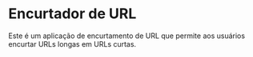# Encurtador de URL

Este é um aplicação de encurtamento de URL que permite aos usuários encurtar URLs longas em URLs curtas.